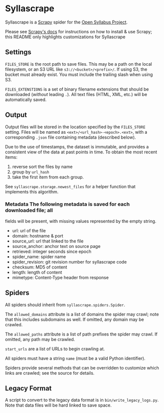 # Syllascrape

Syllascrape is a [Scrapy](http://scrapy.org) spider for the [Open Syllabus Project](http://opensyllabusproject.org/).

Please see [Scrapy's docs](http://doc.scrapy.org) for instructions on how to
install & use Scrapy; this README only highlights customizations for Syllascrape

## Settings

`FILES_STORE` is the root path to save files. This may be a path on the local
filesystem, or an S3 URL like `s3://<bucket>/<prefix>/`. If using S3, the
bucket must already exist. You must include the trailing slash when using S3.

`FILES_EXTENSTIONS` is a set of binary filename extensions that should be
downloaded (*without* leading `.`). All text files (HTML, XML, etc.) will be
automatically saved.

## Output

Output files will be stored in the location specified by the `FILES_STORE`
setting. Files will be named as `<ext>/<url_hash>-<epoch>.<ext>`, with a
corresponding `.json` file containing metadata (described below).

Due to the use of timestamps, the dataset is immutable, and provides a
consistent view of the data at past points in time. To obtain the most recent
items:

1. reverse sort the files by name
2. group by `url_hash`
3. take the first item from each group.

See `syllascrape.storage.newest_files` for a helper function that implements
this algorithm.

### Metadata The following metadata is saved for each downloaded file; all
fields will be present, with missing values represented by the empty string.

* url: url of the file
* domain: hostname & port
* source_url: url that linked to the file
* source_anchor: anchor text on source page
* retrieved: integer seconds since epoch
* spider_name: spider name
* spider_revision: git revision number for syllascrape code
* checksum: MD5 of content
* length: length of content
* mimetype: Content-Type header from response


## Spiders
All spiders should inherit from `syllascrape.spiders.Spider`.

The `allowed_domains` attribute is a list of domains the spider may crawl;
note that this includes subdomains as well. If omitted, any domain may be
crawled.

The `allowed_paths` attribute is a list of path prefixes the spider may
crawl. If omitted, any path may be crawled.

`start_urls` are a list of URLs to begin crawling at.

All spiders must have a string `name` (must be a valid Python identifier).

Spiders provide several methods that can be overridden to customize which
links are crawled; see the source for details.

## Legacy Format

A script to convert to the legacy data format is in
`bin/write_legacy_logs.py`. Note that data files will be hard linked to save
space.
